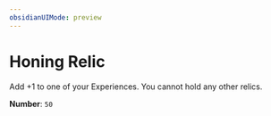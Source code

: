 ```yaml
---
obsidianUIMode: preview
---
```

# Honing Relic

Add +1 to one of your Experiences. You cannot hold any other relics.

**Number**: `50`